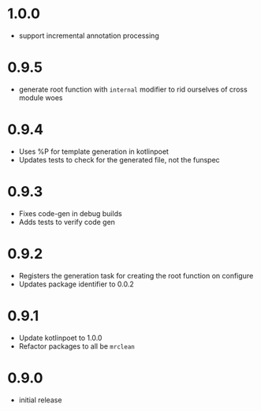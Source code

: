 # 1.0.0

* support incremental annotation processing

# 0.9.5

* generate root function with `internal` modifier to rid ourselves of cross module woes

# 0.9.4

* Uses %P for template generation in kotlinpoet
* Updates tests to check for the generated file, not the funspec

# 0.9.3

* Fixes code-gen in debug builds
* Adds tests to verify code gen

# 0.9.2

* Registers the generation task for creating the root function on configure
* Updates package identifier to 0.0.2

# 0.9.1

* Update kotlinpoet to 1.0.0
* Refactor packages to all be `mrclean`

# 0.9.0

* initial release

